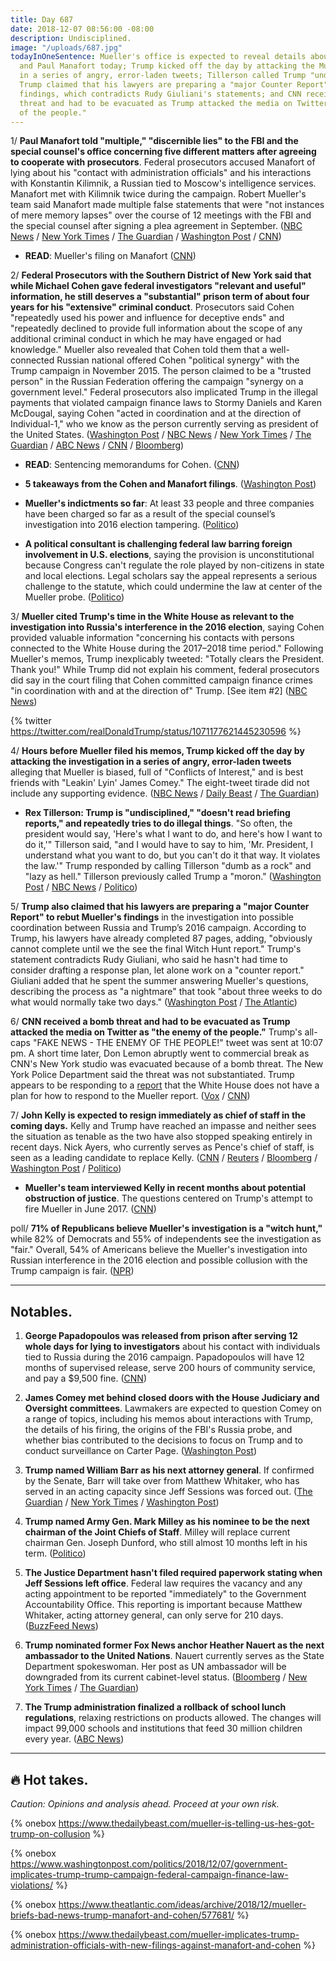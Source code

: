 ```yaml
---
title: Day 687
date: 2018-12-07 08:56:00 -08:00
description: Undisciplined.
image: "/uploads/687.jpg"
todayInOneSentence: Mueller's office is expected to reveal details about Michael Cohen
  and Paul Manafort today; Trump kicked off the day by attacking the Mueller investigation
  in a series of angry, error-laden tweets; Tillerson called Trump "undisciplined";
  Trump claimed that his lawyers are preparing a "major Counter Report" to rebut Mueller's
  findings, which contradicts Rudy Giuliani's statements; and CNN received a bomb
  threat and had to be evacuated as Trump attacked the media on Twitter as "the enemy
  of the people."
---
```


1/ **Paul Manafort told "multiple," "discernible lies" to the FBI and the special counsel's office concerning five different matters after agreeing to cooperate with prosecutors**. Federal prosecutors accused Manafort of lying about his "contact with administration officials" and his interactions with Konstantin Kilimnik, a Russian tied to Moscow's intelligence services. Manafort met with Kilimnik twice during the campaign. Robert Mueller's team said Manafort made multiple false statements that were "not instances of mere memory lapses" over the course of 12 meetings with the FBI and the special counsel after signing a plea agreement in September. ([NBC News](https://www.nbcnews.com/politics/politics-news/paul-manafort-lied-mueller-about-contacts-trump-administration-n945181) / [New York Times](https://www.nytimes.com/2018/12/07/us/politics/manafort-special-counsel-lies.html) / [The Guardian](https://www.theguardian.com/us-news/2018/dec/07/paul-manafort-mueller-special-counsel-filing) / [Washington Post](https://www.washingtonpost.com/politics/mueller-says-manafort-told-discernible-lies-including-about-contacts-with-employee-alleged-to-have-russian-intelligence-ties/2018/12/07/3c9c6172-f99c-11e8-863c-9e2f864d47e7_story.html) / [CNN](https://www.cnn.com/2018/12/07/politics/paul-manafort-robert-mueller-donald-trump/index.html))

* **READ**: Mueller's filing on Manafort ([CNN](https://www.cnn.com/2018/12/07/politics/mueller-manafort-filing/index.html))

2/ **Federal Prosecutors with the Southern District of New York said that while Michael Cohen gave federal investigators "relevant and useful" information, he still deserves a "substantial" prison term of about four years for his "extensive" criminal conduct**. Prosecutors said Cohen "repeatedly used his power and influence for deceptive ends" and "repeatedly declined to provide full information about the scope of any additional criminal conduct in which he may have engaged or had knowledge." Mueller also revealed that Cohen told them that a well-connected Russian national offered Cohen "political synergy" with the Trump campaign in November 2015. The person claimed to be a "trusted person" in the Russian Federation offering the campaign "synergy on a government level." Federal prosecutors also implicated Trump in the illegal payments that violated campaign finance laws to Stormy Daniels and Karen McDougal, saying Cohen "acted in coordination and at the direction of Individual-1," who we know as the person currently serving as president of the United States. ([Washington Post](https://www.washingtonpost.com/world/national-security/federal-prosecutors-recommend-substantial-prison-term-for-former-trump-lawyer-michael-cohen/2018/12/07/e144f248-f7f3-11e8-8c9a-860ce2a8148f_story.html) / [NBC News](https://www.nbcnews.com/politics/politics-news/prosecutors-recommend-substantial-term-imprisonment-michael-cohen-n945191) / [New York Times](https://www.nytimes.com/2018/12/07/nyregion/michael-cohen-sentence.html) / [The Guardian](https://www.theguardian.com/us-news/2018/dec/07/michael-cohen-trump-former-fixer-prison-time) / [ABC News](https://abcnews.go.com/Politics/feds-recommend-substantial-term-imprisonment-michael-cohen-trumps/story?id=59677788) / [CNN](https://www.cnn.com/2018/12/07/politics/michael-cohen-robert-mueller-donald-trump/index.html) / [Bloomberg](https://www.bloomberg.com/news/articles/2018-12-07/trump-ex-lawyer-cohen-should-get-prison-time-u-s-tells-judge))

* **READ**: Sentencing memorandums for Cohen. ([CNN](https://www.cnn.com/2018/12/07/politics/cohen-sentencing-memos/index.html))

* **5 takeaways from the Cohen and Manafort filings**. ([Washington Post](https://www.washingtonpost.com/politics/2018/12/07/takeaways-michael-cohen-sentencing-filings/))

* **Mueller's indictments so far**: At least 33 people and three companies have been charged so far as a result of the special counsel’s investigation into 2016 election tampering. ([Politico](https://www.politico.com/interactives/2018/interactive_mueller-indictments-russia-cohen-manafort/))

* **A political consultant is challenging federal law barring foreign involvement in U.S. elections**, saying the provision is unconstitutional because Congress can't regulate the role played by non-citizens in state and local elections. Legal scholars say the appeal represents a serious challenge to the statute, which could undermine the law at center of the Mueller probe. ([Politico](https://www.politico.com/story/2018/12/08/the-legal-battle-that-could-undermine-law-at-center-of-mueller-probe-1052217))

3/ **Mueller cited Trump's time in the White House as relevant to the investigation into Russia's interference in the 2016 election**, saying Cohen provided valuable information "concerning his contacts with persons connected to the White House during the 2017–2018 time period." Following Mueller's memos, Trump inexplicably tweeted: "Totally clears the President. Thank you!" While Trump did not explain his comment, federal prosecutors did say in the court filing that Cohen committed campaign finance crimes "in coordination with and at the direction of" Trump. \[See item #2\] ([NBC News](https://www.nbcnews.com/news/us-news/court-filings-present-trump-key-figure-multiple-federal-investigations-n945521))

{% twitter https://twitter.com/realDonaldTrump/status/1071177621445230596 %}

4/ **Hours before Mueller filed his memos, Trump kicked off the day by attacking the investigation in a series of angry, error-laden tweets** alleging that Mueller is biased, full of "Conflicts of Interest," and is best friends with "Leakin' Lyin' James Comey." The eight-tweet tirade did not include any supporting evidence. ([NBC News](https://www.nbcnews.com/politics/white-house/trump-goes-tweetstorm-new-mueller-reports-n945151) / [Daily Beast](https://www.thedailybeast.com/trump-attacks-mueller-team-conflicts-of-interest-as-manafort-cohen-filings-loom) / [The Guardian](https://www.theguardian.com/us-news/2018/dec/07/mueller-filings-light-trump-russia-collusion-manafort-cohen))

* **Rex Tillerson: Trump is "undisciplined," "doesn't read briefing reports," and repeatedly tries to do illegal things**. "So often, the president would say, 'Here's what I want to do, and here's how I want to do it,'" Tillerson said, "and I would have to say to him, 'Mr. President, I understand what you want to do, but you can't do it that way. It violates the law.'" Trump responded by calling Tillerson "dumb as a rock" and "lazy as hell." Tillerson previously called Trump a "moron." ([Washington Post](https://www.washingtonpost.com/politics/2018/12/07/rex-tillerson-trump-undisciplined-doesnt-like-read-tries-do-illegal-things/) / [NBC News](https://www.nbcnews.com/politics/politics-news/tillerson-says-he-often-had-tell-trump-his-directive-violates-n945176) / [Politico](https://www.politico.com/story/2018/12/07/trump-tillerson-dumb-lazy-1051485))

5/ **Trump also claimed that his lawyers are preparing a "major Counter Report" to rebut Mueller's findings** in the investigation into possible coordination between Russia and Trump’s 2016 campaign. According to Trump, his lawyers have already completed 87 pages, adding, "obviously cannot complete until we the see the final Witch Hunt report." Trump's statement contradicts Rudy Giuliani, who said he hasn't had time to consider drafting a response plan, let alone work on a "counter report." Giuliani added that he spent the summer answering Mueller's questions, describing the process as "a nightmare" that took "about three weeks to do what would normally take two days." ([Washington Post](https://www.washingtonpost.com/politics/trump-unleashes-fresh-tirade-against-mueller-ahead-of-key-court-filings-expected-friday/2018/12/07/4ba2d57c-fa12-11e8-863c-9e2f864d47e7_story.html) / [The Atlantic](https://www.theatlantic.com/politics/archive/2018/12/trump-white-house-has-no-plan-counter-mueller-report/577417/))

6/ **CNN received a bomb threat and had to be evacuated as Trump attacked the media on Twitter as "the enemy of the people."** Trump's all-caps "FAKE NEWS - THE ENEMY OF THE PEOPLE!" tweet was sent at 10:07 pm. A short time later, Don Lemon abruptly went to commercial break as CNN's New York studio was evacuated because of a bomb threat. The New York Police Department said the threat was not substantiated. Trump appears to be responding to a [report](https://www.theatlantic.com/politics/archive/2018/12/trump-white-house-has-no-plan-counter-mueller-report/577417/) that the White House does not have a plan for how to respond to the Mueller report. ([Vox](https://www.vox.com/2018/12/7/18130370/cnn-bomb-threat-trump-tweets-fake-news) / [CNN](https://www.cnn.com/2018/12/06/us/cnn-new-york-bomb-threat-evacuation/index.html))

7/ **John Kelly is expected to resign immediately as chief of staff in the coming days.** Kelly and Trump have reached an impasse and neither sees the situation as tenable as the two have also stopped speaking entirely in recent days. Nick Ayers, who currently serves as Pence's chief of staff, is seen as a leading candidate to replace Kelly. ([CNN](https://www.cnn.com/2018/12/07/politics/john-kelly-chief-of-staff-donald-trump/index.html) / [Reuters](https://www.reuters.com/article/us-usa-trump-kelly-idUSKBN1O61DV) / [Bloomberg](https://www.bloomberg.com/news/articles/2018-12-07/john-kelly-s-white-house-exit-seen-as-certain-ayers-may-get-job) / [Washington Post](https://www.washingtonpost.com/politics/trump-announces-changes-to-his-cabinet-white-house-chief-of-staff-may-be-gone-soon/2018/12/07/fc64830a-fa1d-11e8-863c-9e2f864d47e7_story.html) / [Politico](https://www.politico.com/story/2018/12/07/john-kelly-resign-white-house-1049705))

* **Mueller's team interviewed Kelly in recent months about potential obstruction of justice**. The questions centered on Trump's attempt to fire Mueller in June 2017. ([CNN](https://www.cnn.com/2018/12/07/politics/robert-mueller-john-kelly-obstruction-investigation/index.html))

poll/ **71% of Republicans believe Mueller's investigation is a "witch hunt,"** while 82% of Democrats and 55% of independents see the investigation as "fair." Overall, 54% of Americans believe the Mueller's investigation into Russian interference in the 2016 election and possible collusion with the Trump campaign is fair. ([NPR](https://www.npr.org/2018/12/07/674315848/poll-republicans-are-only-group-that-mostly-sees-mueller-probe-as-a-witch-hunt))

---

## Notables.

1. **George Papadopoulos was released from prison after serving 12 whole days for lying to investigators** about his contact with individuals tied to Russia during the 2016 campaign. Papadopoulos will have 12 months of supervised release, serve 200 hours of community service, and pay a $9,500 fine. ([CNN](https://www.cnn.com/2018/12/07/politics/george-papadopoulos-prison/index.html))

2. **James Comey met behind closed doors with the House Judiciary and Oversight committees**. Lawmakers are expected to question Comey on a range of topics, including his memos about interactions with Trump, the details of his firing, the origins of the FBI's Russia probe, and whether bias contributed to the decisions to focus on Trump and to conduct surveillance on Carter Page. ([Washington Post](https://www.washingtonpost.com/powerpost/former-fbi-director-comey-to-testify-in-house-gop-probe/2018/12/06/8c1049f6-f9b2-11e8-8d64-4e79db33382f_story.html))

3. **Trump named William Barr as his next attorney general**. If confirmed by the Senate, Barr will take over from Matthew Whitaker, who has served in an acting capacity since Jeff Sessions was forced out. ([The Guardian](https://www.theguardian.com/us-news/2018/dec/07/donald-trump-nominates-william-barr-attorney-general) / [New York Times](https://www.nytimes.com/2018/12/07/us/politics/trump-barr-kelly.html) / [Washington Post](https://www.washingtonpost.com/world/national-security/trump-confirms-he-will-pick-william-barr-as-his-next-attorney-general/2018/12/07/6e8d28ba-fa2d-11e8-863c-9e2f864d47e7_story.html))

4. **Trump named Army Gen. Mark Milley as his nominee to be the next chairman of the Joint Chiefs of Staff**. Milley will replace current chairman Gen. Joseph Dunford, who still almost 10 months left in his term. ([Politico](https://www.politico.com/story/2018/12/08/trump-names-army-chief-as-next-joint-chiefs-chairman-1052223))

5. **The Justice Department hasn't filed required paperwork stating when Jeff Sessions left office**. Federal law requires the vacancy and any acting appointment to be reported "immediately" to the Government Accountability Office. This reporting is important because Matthew Whitaker, acting attorney general, can only serve for 210 days. ([BuzzFeed News](https://www.buzzfeednews.com/article/chrisgeidner/justice-department-sessions-whitaker-gao))

6. **Trump nominated former Fox News anchor Heather Nauert as the next ambassador to the United Nations**. Nauert currently serves as the State Department spokeswoman. Her post as UN ambassador will be downgraded from its current cabinet-level status. ([Bloomberg](https://www.bloomberg.com/news/articles/2018-12-07/trump-says-heather-nauert-will-replace-haley-as-un-ambassador) / [New York Times](https://www.nytimes.com/2018/12/06/us/politics/heather-nauert-united-nations.html) / [The Guardian](https://www.theguardian.com/us-news/2018/dec/06/heather-nauert-un-ambassador-pick-trump))

7. **The Trump administration finalized a rollback of school lunch regulations**, relaxing restrictions on products allowed. The changes will impact 99,000 schools and institutions that feed 30 million children every year. ([ABC News](https://abcnews.go.com/Politics/trump-administration-finalizes-rollback-school-lunch-regulations-championed/story?id=59661517))

---

## 🔥 Hot takes.

*Caution: Opinions and analysis ahead. Proceed at your own risk.*

{% onebox https://www.thedailybeast.com/mueller-is-telling-us-hes-got-trump-on-collusion %}

{% onebox https://www.washingtonpost.com/politics/2018/12/07/government-implicates-trump-trump-campaign-federal-campaign-finance-law-violations/ %}

{% onebox https://www.theatlantic.com/ideas/archive/2018/12/mueller-briefs-bad-news-trump-manafort-and-cohen/577681/ %}

{% onebox https://www.thedailybeast.com/mueller-implicates-trump-administration-officials-with-new-filings-against-manafort-and-cohen %}
